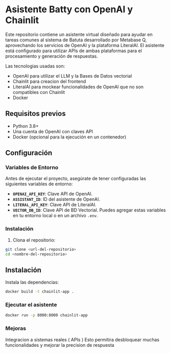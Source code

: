 # Asistente Batty con OpenAI y Chainlit

Este repositorio contiene un asistente virtual diseñado para ayudar en tareas comunes al sistema de Batuta desarrollado por Metabase Q, aprovechando los servicios de OpenAI y la plataforma LiteralAI. El asistente está configurado para utilizar APIs de ambas plataformas para el procesamiento y generación de respuestas.

Las tecnologias usadas son:
- OpenAI para utilizar el LLM y la Bases de Datos vectorial
- Chainlit para creacion del frontend
- LiteralAI para mockear funcionalidades de OpenAI que no son compatibles con Chainlit
- Docker

## Requisitos previos

- Python 3.8+
- Una cuenta de OpenAI con claves API
- Docker (opcional para la ejecución en un contenedor)

## Configuración

### Variables de Entorno

Antes de ejecutar el proyecto, asegúrate de tener configuradas las siguientes variables de entorno:

- **`OPENAI_API_KEY`**: Clave API de OpenAI.
- **`ASSISTANT_ID`**: ID del asistente de OpenAI.
- **`LITERAL_API_KEY`**: Clave API de LiteralAI.
- **`VECTOR_DB_ID`**: Clave API de BD Vectorial.
Puedes agregar estas variables en tu entorno local o en un archivo `.env`.

### Instalación

1. Clona el repositorio:

```bash
git clone <url-del-repositorio>
cd <nombre-del-repositorio>
```

## Instalación

Instala las dependencias:
```bash
docker build -t chainlit-app .
```

### Ejecutar el asistente
```bash
docker run -p 8000:8000 chainlit-app
```

### Mejoras
Integracion a sistemas reales ( APIs ) Esto permitira desbloquear muchas funcionalidades y mejorar la precision de respuesta
